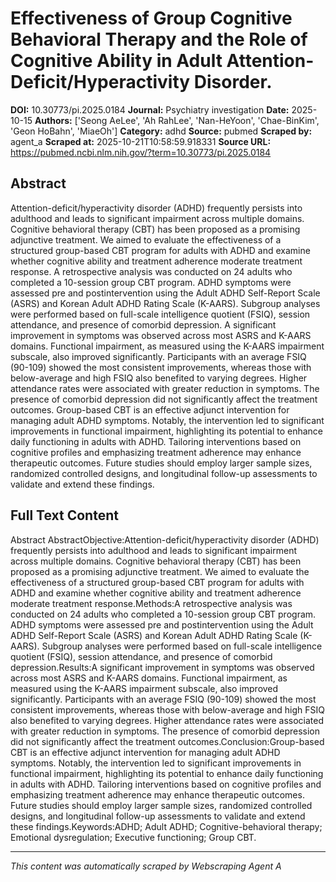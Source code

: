 # Effectiveness of Group Cognitive Behavioral Therapy and the Role of Cognitive Ability in Adult Attention-Deficit/Hyperactivity Disorder.

**DOI:** 10.30773/pi.2025.0184
**Journal:** Psychiatry investigation
**Date:** 2025-10-15
**Authors:** ['Seong AeLee', 'Ah RahLee', 'Nan-HeYoon', 'Chae-BinKim', 'Geon HoBahn', 'MiaeOh']
**Category:** adhd
**Source:** pubmed
**Scraped by:** agent_a
**Scraped at:** 2025-10-21T10:58:59.918331
**Source URL:** https://pubmed.ncbi.nlm.nih.gov/?term=10.30773/pi.2025.0184

## Abstract

Attention-deficit/hyperactivity disorder (ADHD) frequently persists into adulthood and leads to significant impairment across multiple domains. Cognitive behavioral therapy (CBT) has been proposed as a promising adjunctive treatment. We aimed to evaluate the effectiveness of a structured group-based CBT program for adults with ADHD and examine whether cognitive ability and treatment adherence moderate treatment response.
A retrospective analysis was conducted on 24 adults who completed a 10-session group CBT program. ADHD symptoms were assessed pre and postintervention using the Adult ADHD Self-Report Scale (ASRS) and Korean Adult ADHD Rating Scale (K-AARS). Subgroup analyses were performed based on full-scale intelligence quotient (FSIQ), session attendance, and presence of comorbid depression.
A significant improvement in symptoms was observed across most ASRS and K-AARS domains. Functional impairment, as measured using the K-AARS impairment subscale, also improved significantly. Participants with an average FSIQ (90-109) showed the most consistent improvements, whereas those with below-average and high FSIQ also benefited to varying degrees. Higher attendance rates were associated with greater reduction in symptoms. The presence of comorbid depression did not significantly affect the treatment outcomes.
Group-based CBT is an effective adjunct intervention for managing adult ADHD symptoms. Notably, the intervention led to significant improvements in functional impairment, highlighting its potential to enhance daily functioning in adults with ADHD. Tailoring interventions based on cognitive profiles and emphasizing treatment adherence may enhance therapeutic outcomes. Future studies should employ larger sample sizes, randomized controlled designs, and longitudinal follow-up assessments to validate and extend these findings.

## Full Text Content

Abstract AbstractObjective:Attention-deficit/hyperactivity disorder (ADHD) frequently persists into adulthood and leads to significant impairment across multiple domains. Cognitive behavioral therapy (CBT) has been proposed as a promising adjunctive treatment. We aimed to evaluate the effectiveness of a structured group-based CBT program for adults with ADHD and examine whether cognitive ability and treatment adherence moderate treatment response.Methods:A retrospective analysis was conducted on 24 adults who completed a 10-session group CBT program. ADHD symptoms were assessed pre and postintervention using the Adult ADHD Self-Report Scale (ASRS) and Korean Adult ADHD Rating Scale (K-AARS). Subgroup analyses were performed based on full-scale intelligence quotient (FSIQ), session attendance, and presence of comorbid depression.Results:A significant improvement in symptoms was observed across most ASRS and K-AARS domains. Functional impairment, as measured using the K-AARS impairment subscale, also improved significantly. Participants with an average FSIQ (90-109) showed the most consistent improvements, whereas those with below-average and high FSIQ also benefited to varying degrees. Higher attendance rates were associated with greater reduction in symptoms. The presence of comorbid depression did not significantly affect the treatment outcomes.Conclusion:Group-based CBT is an effective adjunct intervention for managing adult ADHD symptoms. Notably, the intervention led to significant improvements in functional impairment, highlighting its potential to enhance daily functioning in adults with ADHD. Tailoring interventions based on cognitive profiles and emphasizing treatment adherence may enhance therapeutic outcomes. Future studies should employ larger sample sizes, randomized controlled designs, and longitudinal follow-up assessments to validate and extend these findings.Keywords:ADHD; Adult ADHD; Cognitive-behavioral therapy; Emotional dysregulation; Executive functioning; Group CBT.

---
*This content was automatically scraped by Webscraping Agent A*
